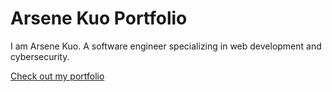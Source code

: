 # Arsene Kuo Portfolio

I am Arsene Kuo. A software engineer specializing in web development and cybersecurity.

[Check out my portfolio](https://yskuo.github.io/)
